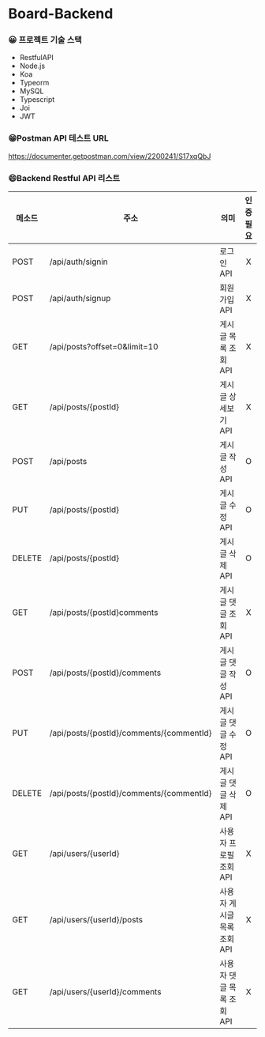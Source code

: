 # Board-Backend



### 😀 프로젝트 기술 스택

- RestfulAPI
- Node.js
- Koa
- Typeorm
- MySQL
- Typescript
- Joi
- JWT



### 😁Postman API 테스트 URL

https://documenter.getpostman.com/view/2200241/S17xqQbJ



### 😄Backend Restful API 리스트

| 메소드 | 주소                                     | 의미                        | 인증 필요 |
| ------ | ---------------------------------------- | --------------------------- | :-------: |
| POST   | /api/auth/signin                         | 로그인 API                  |     X     |
| POST   | /api/auth/signup                         | 회원가입 API                |     X     |
| GET    | /api/posts?offset=0&limit=10             | 게시글 목록 조회 API        |     X     |
| GET    | /api/posts/{postId}                      | 게시글 상세보기 API         |     X     |
| POST   | /api/posts                               | 게시글 작성 API             |     O     |
| PUT    | /api/posts/{postId}                      | 게시글 수정 API             |     O     |
| DELETE | /api/posts/{postId}                      | 게시글 삭제 API             |     O     |
| GET    | /api/posts/{postId}comments              | 게시글 댓글 조회 API        |     X     |
| POST   | /api/posts/{postId}/comments             | 게시글 댓글 작성 API        |     O     |
| PUT    | /api/posts/{postId}/comments/{commentId} | 게시글 댓글 수정 API        |     O     |
| DELETE | /api/posts/{postId}/comments/{commentId} | 게시글 댓글 삭제 API        |     O     |
| GET    | /api/users/{userId}                      | 사용자 프로필 조회 API      |     X     |
| GET    | /api/users/{userId}/posts                | 사용자 게시글 목록 조회 API |     X     |
| GET    | /api/users/{userId}/comments             | 사용자 댓글 목록 조회 API   |     X     |